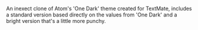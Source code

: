 An inexect clone of Atom's 'One Dark' theme created for TextMate, includes a standard version based directly on the values from 'One Dark' and a bright version that's a little more punchy.
